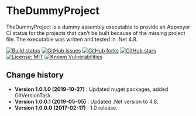 TheDummyProject
====================================

TheDummyProject is a dummy assembly executable to provide an Appveyor CI status for the projects that can't be built because of the missing project file.
The executable was written and tested in .Net 4.8.

[![Build status](https://ci.appveyor.com/api/projects/status/3k72g5f5m4hicirq?svg=true)](https://ci.appveyor.com/project/SeppPenner/thedummyproject)
[![GitHub issues](https://img.shields.io/github/issues/SeppPenner/TheDummyProject.svg)](https://github.com/SeppPenner/TheDummyProject/issues)
[![GitHub forks](https://img.shields.io/github/forks/SeppPenner/TheDummyProject.svg)](https://github.com/SeppPenner/TheDummyProject/network)
[![GitHub stars](https://img.shields.io/github/stars/SeppPenner/TheDummyProject.svg)](https://github.com/SeppPenner/TheDummyProject/stargazers)
[![License: MIT](https://img.shields.io/badge/License-MIT-blue.svg)](https://raw.githubusercontent.com/SeppPenner/TheDummyProject/master/License.txt)
[![Known Vulnerabilities](https://snyk.io/test/github/SeppPenner/TheDummyProject/badge.svg)](https://snyk.io/test/github/SeppPenner/TheDummyProject)

Change history
--------------

* **Version 1.0.1.0 (2019-10-27)** : Updated nuget packages, added GitVersionTask.
* **Version 1.0.0.1 (2019-05-05)** : Updated .Net version to 4.8.
* **Version 1.0.0.0 (2017-02-17)** : 1.0 release.
